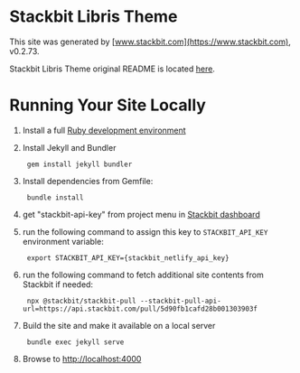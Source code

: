 # Stackbit Libris Theme

This site was generated by [www.stackbit.com](https://www.stackbit.com), v0.2.73.

Stackbit Libris Theme original README is located [here](./README.theme.md).

# Running Your Site Locally

1. Install a full [Ruby development environment](https://jekyllrb.com/docs/installation/)

1. Install Jekyll and Bundler

        gem install jekyll bundler

1. Install dependencies from Gemfile:

        bundle install

1. get "stackbit-api-key" from project menu in [Stackbit dashboard](https://app.stackbit.com/dashboard)

1. run the following command to assign this key to `STACKBIT_API_KEY` environment variable:

        export STACKBIT_API_KEY={stackbit_netlify_api_key}

1. run the following command to fetch additional site contents from Stackbit if needed:

        npx @stackbit/stackbit-pull --stackbit-pull-api-url=https://api.stackbit.com/pull/5d90fb1cafd28b001303903f

1. Build the site and make it available on a local server

        bundle exec jekyll serve

1. Browse to [http://localhost:4000](http://localhost:4000)
